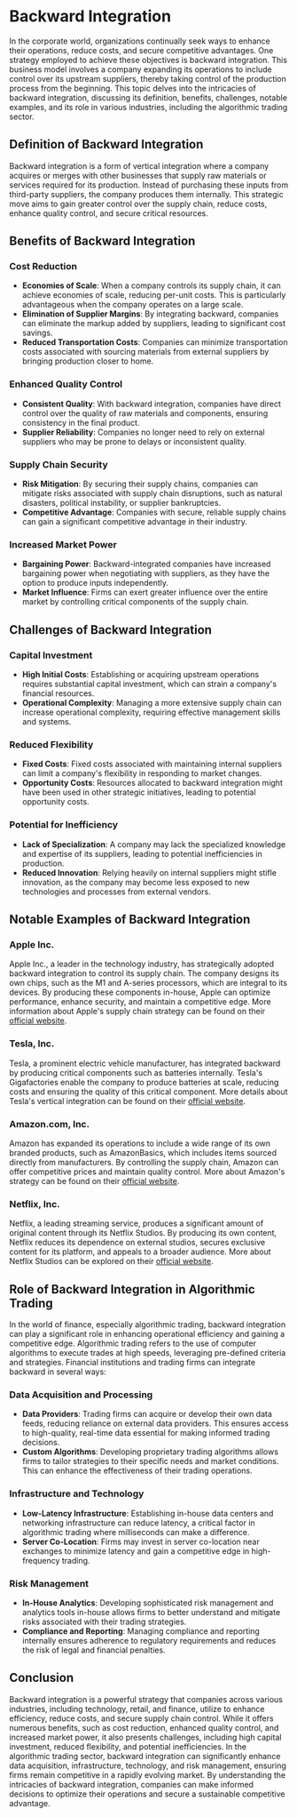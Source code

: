 # Backward Integration

In the corporate world, organizations continually seek ways to enhance their operations, reduce costs, and secure competitive advantages. One strategy employed to achieve these objectives is backward integration. This business model involves a company expanding its operations to include control over its upstream suppliers, thereby taking control of the production process from the beginning. This topic delves into the intricacies of backward integration, discussing its definition, benefits, challenges, notable examples, and its role in various industries, including the algorithmic trading sector.

## Definition of Backward Integration

Backward integration is a form of vertical integration where a company acquires or merges with other businesses that supply raw materials or services required for its production. Instead of purchasing these inputs from third-party suppliers, the company produces them internally. This strategic move aims to gain greater control over the supply chain, reduce costs, enhance quality control, and secure critical resources.

## Benefits of Backward Integration

### Cost Reduction

- **Economies of Scale**: When a company controls its supply chain, it can achieve economies of scale, reducing per-unit costs. This is particularly advantageous when the company operates on a large scale.
- **Elimination of Supplier Margins**: By integrating backward, companies can eliminate the markup added by suppliers, leading to significant cost savings.
- **Reduced Transportation Costs**: Companies can minimize transportation costs associated with sourcing materials from external suppliers by bringing production closer to home.

### Enhanced Quality Control

- **Consistent Quality**: With backward integration, companies have direct control over the quality of raw materials and components, ensuring consistency in the final product.
- **Supplier Reliability**: Companies no longer need to rely on external suppliers who may be prone to delays or inconsistent quality.

### Supply Chain Security

- **Risk Mitigation**: By securing their supply chains, companies can mitigate risks associated with supply chain disruptions, such as natural disasters, political instability, or supplier bankruptcies.
- **Competitive Advantage**: Companies with secure, reliable supply chains can gain a significant competitive advantage in their industry.

### Increased Market Power

- **Bargaining Power**: Backward-integrated companies have increased bargaining power when negotiating with suppliers, as they have the option to produce inputs independently.
- **Market Influence**: Firms can exert greater influence over the entire market by controlling critical components of the supply chain.

## Challenges of Backward Integration

### Capital Investment

- **High Initial Costs**: Establishing or acquiring upstream operations requires substantial capital investment, which can strain a company's financial resources.
- **Operational Complexity**: Managing a more extensive supply chain can increase operational complexity, requiring effective management skills and systems.

### Reduced Flexibility

- **Fixed Costs**: Fixed costs associated with maintaining internal suppliers can limit a company's flexibility in responding to market changes.
- **Opportunity Costs**: Resources allocated to backward integration might have been used in other strategic initiatives, leading to potential opportunity costs.

### Potential for Inefficiency

- **Lack of Specialization**: A company may lack the specialized knowledge and expertise of its suppliers, leading to potential inefficiencies in production.
- **Reduced Innovation**: Relying heavily on internal suppliers might stifle innovation, as the company may become less exposed to new technologies and processes from external vendors.

## Notable Examples of Backward Integration

### Apple Inc.

Apple Inc., a leader in the technology industry, has strategically adopted backward integration to control its supply chain. The company designs its own chips, such as the M1 and A-series processors, which are integral to its devices. By producing these components in-house, Apple can optimize performance, enhance security, and maintain a competitive edge. More information about Apple's supply chain strategy can be found on their [official website](https://www.apple.com).

### Tesla, Inc.

Tesla, a prominent electric vehicle manufacturer, has integrated backward by producing critical components such as batteries internally. Tesla's Gigafactories enable the company to produce batteries at scale, reducing costs and ensuring the quality of this critical component. More details about Tesla's vertical integration can be found on their [official website](https://www.tesla.com).

### Amazon.com, Inc.

Amazon has expanded its operations to include a wide range of its own branded products, such as AmazonBasics, which includes items sourced directly from manufacturers. By controlling the supply chain, Amazon can offer competitive prices and maintain quality control. More about Amazon's strategy can be found on their [official website](https://www.amazon.com).

### Netflix, Inc.

Netflix, a leading streaming service, produces a significant amount of original content through its Netflix Studios. By producing its own content, Netflix reduces its dependence on external studios, secures exclusive content for its platform, and appeals to a broader audience. More about Netflix Studios can be explored on their [official website](https://www.netflix.com).

## Role of Backward Integration in Algorithmic Trading

In the world of finance, especially algorithmic trading, backward integration can play a significant role in enhancing operational efficiency and gaining a competitive edge. Algorithmic trading refers to the use of computer algorithms to execute trades at high speeds, leveraging pre-defined criteria and strategies. Financial institutions and trading firms can integrate backward in several ways:

### Data Acquisition and Processing

- **Data Providers**: Trading firms can acquire or develop their own data feeds, reducing reliance on external data providers. This ensures access to high-quality, real-time data essential for making informed trading decisions.
- **Custom Algorithms**: Developing proprietary trading algorithms allows firms to tailor strategies to their specific needs and market conditions. This can enhance the effectiveness of their trading operations.

### Infrastructure and Technology

- **Low-Latency Infrastructure**: Establishing in-house data centers and networking infrastructure can reduce latency, a critical factor in algorithmic trading where milliseconds can make a difference.
- **Server Co-Location**: Firms may invest in server co-location near exchanges to minimize latency and gain a competitive edge in high-frequency trading.

### Risk Management

- **In-House Analytics**: Developing sophisticated risk management and analytics tools in-house allows firms to better understand and mitigate risks associated with their trading strategies.
- **Compliance and Reporting**: Managing compliance and reporting internally ensures adherence to regulatory requirements and reduces the risk of legal and financial penalties.

## Conclusion

Backward integration is a powerful strategy that companies across various industries, including technology, retail, and finance, utilize to enhance efficiency, reduce costs, and secure supply chain control. While it offers numerous benefits, such as cost reduction, enhanced quality control, and increased market power, it also presents challenges, including high capital investment, reduced flexibility, and potential inefficiencies. In the algorithmic trading sector, backward integration can significantly enhance data acquisition, infrastructure, technology, and risk management, ensuring firms remain competitive in a rapidly evolving market. By understanding the intricacies of backward integration, companies can make informed decisions to optimize their operations and secure a sustainable competitive advantage.